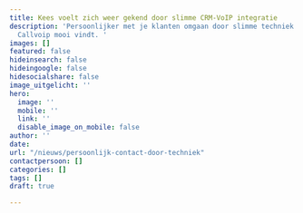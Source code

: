 ```yaml
---
title: Kees voelt zich weer gekend door slimme CRM-VoIP integratie
description: 'Persoonlijker met je klanten omgaan door slimme techniek: dat is wat
  Callvoip mooi vindt. '
images: []
featured: false
hideinsearch: false
hideingoogle: false
hidesocialshare: false
image_uitgelicht: ''
hero:
  image: ''
  mobile: ''
  link: ''
  disable_image_on_mobile: false
author: ''
date: 
url: "/nieuws/persoonlijk-contact-door-techniek"
contactpersoon: []
categories: []
tags: []
draft: true

---
```

